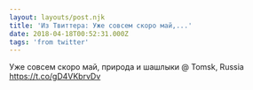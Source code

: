 ```yaml
---
layout: layouts/post.njk
title: 'Из Твиттера: Уже совсем скоро май,...'
date: 2018-04-18T00:52:31.000Z
tags: 'from twitter'
---
```



Уже совсем скоро май, природа и шашлыки @ Tomsk, Russia https://t.co/gD4VKbrvDv
